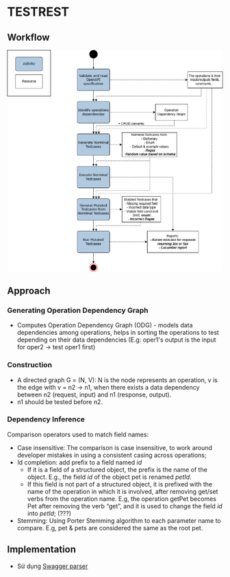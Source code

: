 # TESTREST

## Workflow

![](src/main/resources/img/workflow.png)

## Approach

### Generating Operation Dependency Graph

- Computes Operation Dependency Graph (ODG) - models data dependencies among operations, helps in sorting the operations to test depending on their data dependencies (E.g: oper1's output is the input for oper2 -> test oper1 first)

### Construction

- A directed graph G = (N, V):
N is the node represents an operation, v is the edge with
v = n2 → n1, when there exists a data dependency between
n2 (request, input) and n1 (response, output).
- n1 should be tested before n2.

### Dependency Inference

Comparison operators used to
match field names:

- Case insensitive: The comparison is case insensitive,
to work around developer mistakes in using a consistent
casing across operations;
- Id completion: add prefix to a field named *id*
  - If it is a field of a structured
object, the prefix is the name of the object. E.g., the
field *id* of the object pet is renamed *petId*.
  - If this field is not part of a structured object, it
is prefixed with the name of the operation in which
it is involved, after removing get/set verbs from the operation name. E.g, the operation getPet becomes Pet after removing the verb “get”, and it is
used to change the field *id* into *petId*; (???)
- Stemming: Using Porter Stemming algorithm to each parameter name to compare. E.g, pet & pets are considered the same as the root pet.

## Implementation

- Sử dụng [Swagger parser](https://github.com/swagger-api/swagger-parser)
